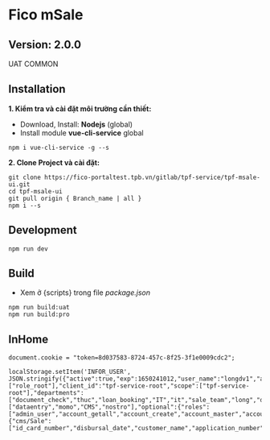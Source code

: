 # Fico mSale
## Version: 2.0.0
UAT COMMON
## Installation
**1. Kiểm tra và cài đặt môi trường cần thiết:**
- Download, Install: **Nodejs** (global)
- Install module **vue-cli-service** global
```
npm i vue-cli-service -g --s
```
**2. Clone Project và cài đặt:**
```
git clone https://fico-portaltest.tpb.vn/gitlab/tpf-service/tpf-msale-ui.git
cd tpf-msale-ui
git pull origin { Branch_name | all }
npm i --s
```
## Development
```
npm run dev
```

## Build
- Xem ở {scripts} trong file *package.json*
```
npm run build:uat
npm run build:pro
```

## InHome
```
document.cookie = "token=8d037583-8724-457c-8f25-3f1e0009cdc2";
```
```
localStorage.setItem('INFOR_USER', JSON.stringify({"active":true,"exp":1650241012,"user_name":"longdv1","authorities":["role_root"],"client_id":"tpf-service-root","scope":["tpf-service-root"],"departments":["document_check","thuc","loan_booking","IT","it","sale_team","long","data_entry","repayment"],"projects":["dataentry","momo","CMS","nostro"],"optional":{"roles":["admin_user","account_getall","account_create","account_master","account_edit","account_delete","client_view","client_create","client_edit","client_delete","de_lead_view","de_lead_create","de_lead_return","de_lead_admin","de_report_view","momo_de_view","momo_dc_view","momo_lb_view","momo_as_view","momo_acca_view","repayment_view","autoassign_view","checkapp_view","smart_net_view","de_auto_routing_view","de_auto_routing_api_view","auto_allocation_supervisor_view","auto_allocation_leader_view","auto_allocation_user_view","auto_allocation_configuration_view","auto_allocation_create","auto_allocation_delete","auto_allocation_edit","eform_supervisor_view","eform_leader_view","eform_qa_leader_view","eform_qa_user_view","eform_user_view","eform_support_view","eform_create","eform_edit","eform_delete","cms_settings_view","cms_sale_view","cms_sale_update","cms_sale_admin","cms_cp_update","cms_cp_view","cms_cp_admin"],"avatar":"happy","settings":{"cms/Sale":["id_card_number","disbursal_date","customer_name","application_number","schema_name","dsa_code","branch_name","current_status","team_lead","supervisor","manager","update_user"]},"status":"await"}}))
```
